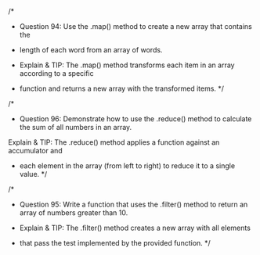 /\*

- Question 94: Use the .map() method to create a new array that contains the
- length of each word from an array of words.

- Explain & TIP: The .map() method transforms each item in an array according to a specific
- function and returns a new array with the transformed items.
  \*/

/\*

- Question 96: Demonstrate how to use the .reduce() method to calculate the sum of all numbers in an array.

Explain & TIP: The .reduce() method applies a function against an accumulator and

- each element in the array (from left to right) to reduce it to a single value.
  \*/

/\*

- Question 95: Write a function that uses the .filter() method to return an array of numbers greater than 10.

- Explain & TIP: The .filter() method creates a new array with all elements
- that pass the test implemented by the provided function.
  \*/
